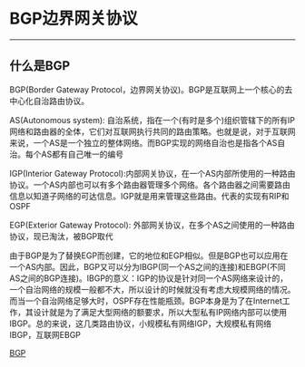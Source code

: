 # BGP边界网关协议

------

## 什么是BGP
BGP(Border Gateway Protocol，边界网关协议)。BGP是互联网上一个核心的去中心化自治路由协议。

AS(Autonomous system): 自治系统，指在一个(有时是多个)组织管辖下的所有IP网络和路由器的全体，它们对互联网执行共同的路由策略。也就是说，对于互联网来说，一个AS是一个独立的整体网络。而BGP实现的网络自治也是指各个AS自治。每个AS都有自己唯一的编号

IGP(Interior Gateway Protocol):内部网关协议，在一个AS内部所使用的一种路由协议。一个AS内部也可以有多个路由器管理多个网络。各个路由器之间需要路由信息以知道子网络的可达信息。IGP就是用来管理这些路由。代表的实现有RIP和OSPF

EGP(Exterior Gateway Protocol): 外部网关协议，在多个AS之间使用的一种路由协议，现已淘汰，被BGP取代

由于BGP是为了替换EGP而创建，它的地位和EGP相似。但是BGP也可以应用在一个AS内部。因此，BGP又可以分为IBGP(同一个AS之间的连接)和EBGP(不同AS之间的BGP连接)。IBGP的意义：IGP的协议是针对同一个AS网络来设计的，一个自治网络的规模一般都不大，所以设计的时候就没有考虑大规模网络的情况。而当一个自治网络足够大时，OSPF存在性能瓶颈。BGP本身是为了在Internet工作，其设计就是为了满足大型网络的额要求，所以大型私有IP网络内部可以使用IBGP。总的来说，这几类路由协议，小规模私有网络IGP，大规模私有网络IBGP，互联网EBGP

[BGP](https://zhuanlan.zhihu.com/p/25433049)

